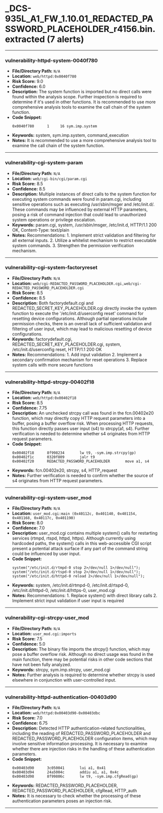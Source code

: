 # _DCS-935L_A1_FW_1.10.01_REDACTED_PASSWORD_PLACEHOLDER_r4156.bin.extracted (7 alerts)

---

### vulnerability-httpd-system-0040f780

- **File/Directory Path:** `N/A`
- **Location:** `web/httpd:0x0040f780`
- **Risk Score:** 9.0
- **Confidence:** 6.0
- **Description:** The system function is imported but no direct calls were found within the analysis scope. Further inspection is required to determine if it's used in other functions. It is recommended to use more comprehensive analysis tools to examine the call chain of the system function.
- **Code Snippet:**
  ```
  0x0040f780      1     16 sym.imp.system
  ```
- **Keywords:** system, sym.imp.system, command_execution
- **Notes:** It is recommended to use a more comprehensive analysis tool to examine the call chain of the system function.

---
### vulnerability-cgi-system-param

- **File/Directory Path:** `N/A`
- **Location:** `web/cgi-bin/cgi/param.cgi`
- **Risk Score:** 8.5
- **Confidence:** 8.5
- **Description:** Multiple instances of direct calls to the system function for executing system commands were found in param.cgi, including sensitive operations such as executing /usr/sbin/msger and /etc/init.d/. These commands may be influenced by external HTTP parameters, posing a risk of command injection that could lead to unauthorized system operations or privilege escalation.
- **Keywords:** param.cgi, system, /usr/sbin/msger, /etc/init.d, HTTP/1.1 200 OK, Content-Type: text/plain
- **Notes:** Recommendations: 1. Implement strict validation and filtering for all external inputs. 2. Utilize a whitelist mechanism to restrict executable system commands. 3. Strengthen the permission verification mechanism.

---
### vulnerability-cgi-system-factoryreset

- **File/Directory Path:** `N/A`
- **Location:** `web/cgi-REDACTED_PASSWORD_PLACEHOLDER.cgi,web/cgi-REDACTED_PASSWORD_PLACEHOLDER.cgi`
- **Risk Score:** 8.5
- **Confidence:** 8.5
- **Description:** Both factorydefault.cgi and REDACTED_SECRET_KEY_PLACEHOLDER.cgi directly invoke the system function to execute the '/etc/init.d/userconfig reset' command for resetting device configurations. Although partial operations include permission checks, there is an overall lack of sufficient validation and filtering of user input, which may lead to malicious resetting of device configurations.
- **Keywords:** factorydefault.cgi, REDACTED_SECRET_KEY_PLACEHOLDER.cgi, system, /etc/init.d/userconfig reset, HTTP/1.1 200 OK
- **Notes:** Recommendations: 1. Add input validation 2. Implement a secondary confirmation mechanism for reset operations 3. Replace system calls with more secure functions

---
### vulnerability-httpd-strcpy-00402f18

- **File/Directory Path:** `N/A`
- **Location:** `web/httpd:0x00402f18`
- **Risk Score:** 8.5
- **Confidence:** 7.75
- **Description:** An unchecked strcpy call was found in the fcn.00402e20 function, which may directly copy HTTP request parameters into a buffer, posing a buffer overflow risk. When processing HTTP requests, this function directly passes user input (s4) to strcpy(a1, s4). Further verification is needed to determine whether s4 originates from HTTP request parameters.
- **Code Snippet:**
  ```
  0x00402f18      8f998234       lw t9, -sym.imp.strcpy(gp)
  0x00402f1c      0320f809       jalr t9
  0x00402f20      REDACTED_PASSWORD_PLACEHOLDER       move a1, s4
  ```
- **Keywords:** fcn.00402e20, strcpy, s4, HTTP_request
- **Notes:** Further verification is needed to confirm whether the source of s4 originates from HTTP request parameters.

---
### vulnerability-cgi-system-user_mod

- **File/Directory Path:** `N/A`
- **Location:** `user_mod.cgi:main (0x40112c, 0x401140, 0x401154, 0x401168, 0x40117c, 0x401190)`
- **Risk Score:** 8.0
- **Confidence:** 7.0
- **Description:** user_mod.cgi contains multiple system() calls for restarting services (rtmpd, rtspd, httpd, https). Although currently using hardcoded paths, the system() calls in this web-accessible CGI script present a potential attack surface if any part of the command string could be influenced by user input.
- **Code Snippet:**
  ```
  system("/etc/init.d/rtmpd-0 stop 2>/dev/null 1>/dev/null");
  system("/etc/init.d/rtspd-0 stop 2>/dev/null 1>/dev/null");
  system("/etc/init.d/httpd-0 reload 2>/dev/null 1>/dev/null");
  ```
- **Keywords:** system, /etc/init.d/rtmpd-0, /etc/init.d/rtspd-0, /etc/init.d/httpd-0, /etc/init.d/https-0, user_mod.cgi
- **Notes:** Recommendations: 1. Replace system() with direct library calls 2. Implement strict input validation if user input is required

---
### vulnerability-cgi-strcpy-user_mod

- **File/Directory Path:** `N/A`
- **Location:** `user_mod.cgi:imports`
- **Risk Score:** 7.5
- **Confidence:** 5.0
- **Description:** The binary file imports the strcpy() function, which may pose a buffer overflow risk. Although no direct usage was found in the main function, there may be potential risks in other code sections that have not been fully analyzed.
- **Keywords:** strcpy, sym.imp.strcpy, user_mod.cgi
- **Notes:** Further analysis is required to determine whether strcpy is used elsewhere in conjunction with user-controlled input.

---
### vulnerability-httpd-authentication-00403d90

- **File/Directory Path:** `N/A`
- **Location:** `web/httpd:0x00403d90-0x00403dbc`
- **Risk Score:** 7.0
- **Confidence:** 6.75
- **Description:** Detected HTTP authentication-related functionalities, including the reading of REDACTED_PASSWORD_PLACEHOLDER and REDACTED_PASSWORD_PLACEHOLDER configuration items, which may involve sensitive information processing. It is necessary to examine whether there are injection risks in the handling of these authentication parameters.
- **Code Snippet:**
  ```
  0x00403d90      3c050041       lui a1, 0x41
  0x00403d94      24a5004c       addiu a1, a1, 0x4c
  0x00403d98      8f99806c       lw t9, -sym.imp.cfgRead(gp)
  ```
- **Keywords:** REDACTED_PASSWORD_PLACEHOLDER, REDACTED_PASSWORD_PLACEHOLDER, cfgRead, HTTP_auth
- **Notes:** It is necessary to check whether the processing of these authentication parameters poses an injection risk.

---
